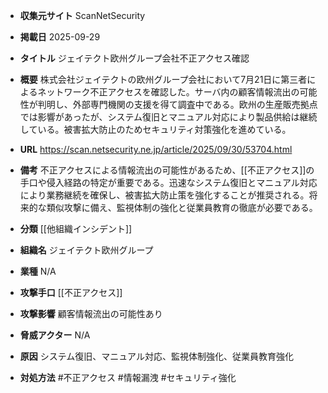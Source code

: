- **収集元サイト**
ScanNetSecurity

- **掲載日**
2025-09-29

- **タイトル**
ジェイテクト欧州グループ会社不正アクセス確認

- **概要**
株式会社ジェイテクトの欧州グループ会社において7月21日に第三者によるネットワーク不正アクセスを確認した。サーバ内の顧客情報流出の可能性が判明し、外部専門機関の支援を得て調査中である。欧州の生産販売拠点では影響があったが、システム復旧とマニュアル対応により製品供給は継続している。被害拡大防止のためセキュリティ対策強化を進めている。

- **URL**
https://scan.netsecurity.ne.jp/article/2025/09/30/53704.html

- **備考**
不正アクセスによる情報流出の可能性があるため、[[不正アクセス]]の手口や侵入経路の特定が重要である。迅速なシステム復旧とマニュアル対応により業務継続を確保し、被害拡大防止策を強化することが推奨される。将来的な類似攻撃に備え、監視体制の強化と従業員教育の徹底が必要である。

- **分類**
[[他組織インシデント]]

- **組織名**
ジェイテクト欧州グループ

- **業種**
N/A

- **攻撃手口**
[[不正アクセス]]

- **攻撃影響**
顧客情報流出の可能性あり

- **脅威アクター**
N/A

- **原因**
システム復旧、マニュアル対応、監視体制強化、従業員教育強化

- **対処方法**
#不正アクセス #情報漏洩 #セキュリティ強化
